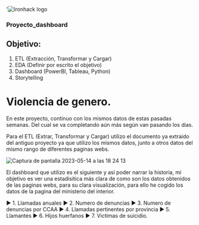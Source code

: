 '![Ironhack logo](https://i.imgur.com/1QgrNNw.png)

### Proyecto_dashboard

## Objetivo:

  1. ETL (Extracción, Transformar y Cargar)
  2. EDA (Definir por escrito el objetivo)
  3. Dashboard (PowerBI, Tableau, Python)
  4. Storytelling 



# Violencia de genero.


En este proyecto, continuo con los mismos datos de estas pasadas semanas. Del cual se va completando aún más según van pasando los dias. 

Para el ETL (Extrar, Transformar y Cargar) utilizo el documento ya extraido del antiguo proyecto ya que utilizo los mismos datos, junto a otros datos del mismo rango de diferentes paginas webs.



![Captura de pantalla 2023-05-14 a las 18 24 13](https://github.com/JesusGuardiaRamirez/Proyecto_dashboard/assets/125477881/221dc026-3e9d-4a50-ab64-f1400479af74)



El dashboard que utilizo es el siguiente y asi poder narrar la historia, mi objetivo es ver una estadisitica más clara de como son los datos obtenidos de las paginas webs, para su clara visualización, para ello he cogido
los datos de la pagina del ministerio del interior. 



 :arrow_forward: 1. Llamadas anuales
 :arrow_forward: 2. Numero de denuncias
 :arrow_forward: 3. Numero de denuncias por CCAA
 :arrow_forward: 4. Llamadas pertinentes por provincia
 :arrow_forward: 5. Llamantes
 :arrow_forward: 6. Hijos huerfanos
 :arrow_forward: 7. Victimas de suicidio.




